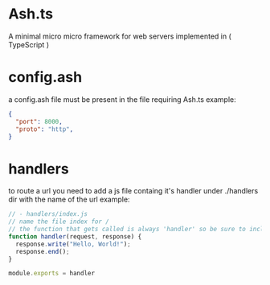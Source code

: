 # Ash.ts
A minimal micro micro framework for web servers implemented in ( TypeScript )

# config.ash
a config.ash file must be present in the file requiring Ash.ts
example:
```json
{
  "port": 8000,
  "proto": "http",
}
```

# handlers
to route a url you need to add a js file containg it's handler under ./handlers dir
with the name of the url
example:
```javascript
// - handlers/index.js
// name the file index for /
// the function that gets called is always 'handler' so be sure to include it
function handler(request, response) {
  response.write("Hello, World!");
  response.end();
}

module.exports = handler
```
